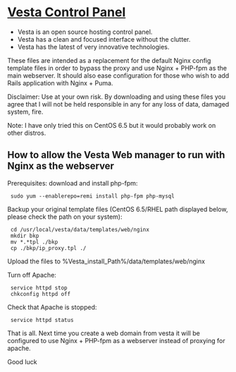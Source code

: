 [Vesta Control Panel](http://vestacp.com/)
==================================================

* Vesta is an open source hosting control panel.
* Vesta has a clean and focused interface without the clutter.
* Vesta has the latest of very innovative technologies.

These files are intended as a replacement for the default Nginx config template files in order to bypass the proxy and use Nginx + PHP-fpm as the main webserver. It should also ease configuration for those who wish to add Rails application with Nginx + Puma.

Disclaimer: Use at your own risk. By downloading and using these files you agree that I will not be held responsible in any for any loss of data, damaged system, fire.

Note: I have only tried this on CentOS 6.5 but it would probably work on other distros.


How to allow the Vesta Web manager to run with Nginx as the webserver
----

Prerequisites: download and install php-fpm:

``` 
 sudo yum --enablerepo=remi install php-fpm php-mysql
```

Backup your original template files (CentOS 6.5/RHEL path displayed below, please check the path on your system):

```
 cd /usr/local/vesta/data/templates/web/nginx
 mkdir bkp
 mv *.*tpl ./bkp
 cp ./bkp/ip_proxy.tpl ./
```

Upload the files to %Vesta_install_Path%/data/templates/web/nginx

Turn off Apache:

``` 
 service httpd stop
 chkconfig httpd off
```

Check that Apache is stopped:

```
 service httpd status
```

That is all. Next time you create a web domain from vesta it will be configured to use Nginx + PHP-fpm as a webserver instead of proxying for apache.

Good luck
